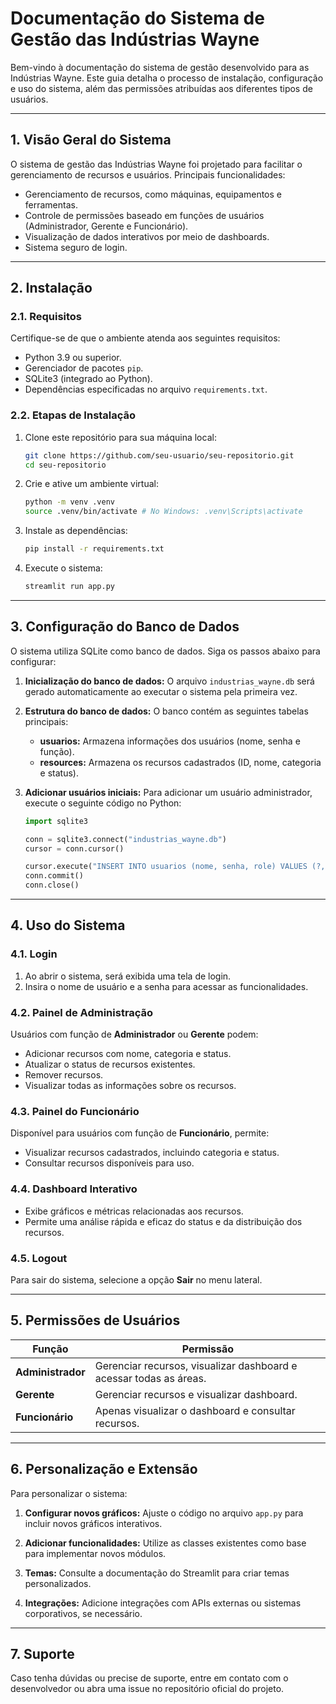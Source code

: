 # Documentação do Sistema de Gestão das Indústrias Wayne

Bem-vindo à documentação do sistema de gestão desenvolvido para as Indústrias Wayne. Este guia detalha o processo de instalação, configuração e uso do sistema, além das permissões atribuídas aos diferentes tipos de usuários.

---

## **1. Visão Geral do Sistema**

O sistema de gestão das Indústrias Wayne foi projetado para facilitar o gerenciamento de recursos e usuários. Principais funcionalidades:

- Gerenciamento de recursos, como máquinas, equipamentos e ferramentas.
- Controle de permissões baseado em funções de usuários (Administrador, Gerente e Funcionário).
- Visualização de dados interativos por meio de dashboards.
- Sistema seguro de login.

---

## **2. Instalação**

### **2.1. Requisitos**

Certifique-se de que o ambiente atenda aos seguintes requisitos:
- Python 3.9 ou superior.
- Gerenciador de pacotes `pip`.
- SQLite3 (integrado ao Python).
- Dependências especificadas no arquivo `requirements.txt`.

### **2.2. Etapas de Instalação**

1. Clone este repositório para sua máquina local:
   ```bash
   git clone https://github.com/seu-usuario/seu-repositorio.git
   cd seu-repositorio
   ```

2. Crie e ative um ambiente virtual:
   ```bash
   python -m venv .venv
   source .venv/bin/activate # No Windows: .venv\Scripts\activate
   ```

3. Instale as dependências:
   ```bash
   pip install -r requirements.txt
   ```

4. Execute o sistema:
   ```bash
   streamlit run app.py
   ```

---

## **3. Configuração do Banco de Dados**

O sistema utiliza SQLite como banco de dados. Siga os passos abaixo para configurar:

1. **Inicialização do banco de dados:**
   O arquivo `industrias_wayne.db` será gerado automaticamente ao executar o sistema pela primeira vez.

2. **Estrutura do banco de dados:**
   O banco contém as seguintes tabelas principais:
   - **usuarios:** Armazena informações dos usuários (nome, senha e função).
   - **resources:** Armazena os recursos cadastrados (ID, nome, categoria e status).

3. **Adicionar usuários iniciais:**
   Para adicionar um usuário administrador, execute o seguinte código no Python:
   ```python
   import sqlite3

   conn = sqlite3.connect("industrias_wayne.db")
   cursor = conn.cursor()

   cursor.execute("INSERT INTO usuarios (nome, senha, role) VALUES (?, ?, ?)", ("admin", "admin123", "Administrador"))
   conn.commit()
   conn.close()
   ```

---

## **4. Uso do Sistema**

### **4.1. Login**

1. Ao abrir o sistema, será exibida uma tela de login.
2. Insira o nome de usuário e a senha para acessar as funcionalidades.

### **4.2. Painel de Administração**

Usuários com função de **Administrador** ou **Gerente** podem:

- Adicionar recursos com nome, categoria e status.
- Atualizar o status de recursos existentes.
- Remover recursos.
- Visualizar todas as informações sobre os recursos.

### **4.3. Painel do Funcionário**

Disponível para usuários com função de **Funcionário**, permite:

- Visualizar recursos cadastrados, incluindo categoria e status.
- Consultar recursos disponíveis para uso.

### **4.4. Dashboard Interativo**

- Exibe gráficos e métricas relacionadas aos recursos.
- Permite uma análise rápida e eficaz do status e da distribuição dos recursos.

### **4.5. Logout**

Para sair do sistema, selecione a opção **Sair** no menu lateral.

---

## **5. Permissões de Usuários**

| Função           | Permissão                                                         |
|-------------------|-----------------------------------------------------------------|
| **Administrador** | Gerenciar recursos, visualizar dashboard e acessar todas as áreas. |
| **Gerente**       | Gerenciar recursos e visualizar dashboard.                     |
| **Funcionário**   | Apenas visualizar o dashboard e consultar recursos.            |

---

## **6. Personalização e Extensão**

Para personalizar o sistema:

1. **Configurar novos gráficos:**
   Ajuste o código no arquivo `app.py` para incluir novos gráficos interativos.

2. **Adicionar funcionalidades:**
   Utilize as classes existentes como base para implementar novos módulos.

3. **Temas:**
   Consulte a documentação do Streamlit para criar temas personalizados.

4. **Integrações:**
   Adicione integrações com APIs externas ou sistemas corporativos, se necessário.

---

## **7. Suporte**

Caso tenha dúvidas ou precise de suporte, entre em contato com o desenvolvedor ou abra uma issue no repositório oficial do projeto.


